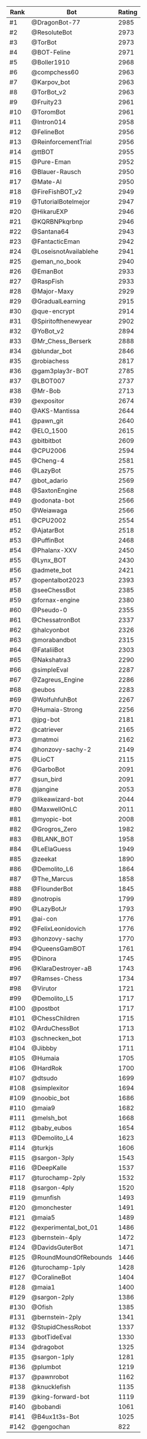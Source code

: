Rank|Bot|Rating
---|---|---
#1|@DragonBot-77|2985
#2|@ResoluteBot|2973
#3|@TorBot|2973
#4|@BOT-Feline|2971
#5|@Boller1910|2968
#6|@compchess60|2963
#7|@Karpov_bot|2963
#8|@TorBot_v2|2963
#9|@Fruity23|2961
#10|@ToromBot|2961
#11|@Intron014|2958
#12|@FelineBot|2956
#13|@ReinforcementTrial|2956
#14|@ttBOT|2955
#15|@Pure-Eman|2952
#16|@Blauer-Rausch|2950
#17|@Mate-AI|2950
#18|@FireFishBOT_v2|2949
#19|@TutorialBotelmejor|2947
#20|@HikaruEXP|2946
#21|@KQRBNPkqrbnp|2946
#22|@Santana64|2943
#23|@FantacticEman|2942
#24|@LoseisnotAvailablehe|2941
#25|@eman_no_book|2940
#26|@EmanBot|2933
#27|@RaspFish|2933
#28|@Major-Maxy|2929
#29|@GradualLearning|2915
#30|@que-encrypt|2914
#31|@Spiritofthenewyear|2902
#32|@YoBot_v2|2894
#33|@Mr_Chess_Berserk|2888
#34|@blundar_bot|2846
#35|@robiachess|2817
#36|@gam3play3r-BOT|2785
#37|@LBOT007|2737
#38|@Mr-Bob|2713
#39|@expositor|2674
#40|@AKS-Mantissa|2644
#41|@pawn_git|2640
#42|@ELO_1500|2615
#43|@bitbitbot|2609
#44|@CPU2006|2594
#45|@Cheng-4|2581
#46|@LazyBot|2575
#47|@bot_adario|2569
#48|@SaxtonEngine|2568
#49|@odonata-bot|2566
#50|@Weiawaga|2566
#51|@CPU2002|2554
#52|@AjatarBot|2518
#53|@PuffinBot|2468
#54|@Phalanx-XXV|2450
#55|@Lynx_BOT|2430
#56|@admete_bot|2421
#57|@opentalbot2023|2393
#58|@seeChessBot|2385
#59|@fornax-engine|2380
#60|@Pseudo-0|2355
#61|@ChessatronBot|2337
#62|@halcyonbot|2326
#63|@morabandbot|2315
#64|@FataliiBot|2303
#65|@Nakshatra3|2290
#66|@simpleEval|2287
#67|@Zagreus_Engine|2286
#68|@eubos|2283
#69|@WolfuhfuhBot|2267
#70|@Humaia-Strong|2256
#71|@jpg-bot|2181
#72|@catriever|2165
#73|@matmoi|2162
#74|@honzovy-sachy-2|2149
#75|@LioCT|2115
#76|@GarboBot|2091
#77|@sun_bird|2091
#78|@jangine|2053
#79|@likeawizard-bot|2044
#80|@MaxwellOnLC|2011
#81|@myopic-bot|2008
#82|@Grogros_Zero|1982
#83|@BLANK_BOT|1958
#84|@LeElaGuess|1949
#85|@zeekat|1890
#86|@Demolito_L6|1864
#87|@The_Marcus|1858
#88|@FlounderBot|1845
#89|@notropis|1799
#90|@LazyBotJr|1793
#91|@ai-con|1776
#92|@FelixLeonidovich|1776
#93|@honzovy-sachy|1770
#94|@QueensGamBOT|1761
#95|@Dinora|1745
#96|@KlaraDestroyer-aB|1743
#97|@Ramses-Chess|1734
#98|@Virutor|1721
#99|@Demolito_L5|1717
#100|@postbot|1717
#101|@ChessChildren|1715
#102|@ArduChessBot|1713
#103|@schnecken_bot|1713
#104|@Jibbby|1711
#105|@Humaia|1705
#106|@HardRok|1700
#107|@dtsudo|1699
#108|@simplexitor|1694
#109|@noobic_bot|1686
#110|@maia9|1682
#111|@melsh_bot|1668
#112|@baby_eubos|1654
#113|@Demolito_L4|1623
#114|@turkjs|1606
#115|@sargon-3ply|1543
#116|@DeepKalle|1537
#117|@turochamp-2ply|1532
#118|@sargon-4ply|1520
#119|@munfish|1493
#120|@monchester|1491
#121|@maia5|1489
#122|@experimental_bot_01|1486
#123|@bernstein-4ply|1472
#124|@DavidsGuterBot|1471
#125|@RoundMoundOfRebounds|1446
#126|@turochamp-1ply|1428
#127|@CoralineBot|1404
#128|@maia1|1400
#129|@sargon-2ply|1386
#130|@Ofish|1385
#131|@bernstein-2ply|1341
#132|@StupidChessRobot|1337
#133|@botTideEval|1330
#134|@dragobot|1325
#135|@sargon-1ply|1281
#136|@plumbot|1219
#137|@pawnrobot|1162
#138|@knucklefish|1135
#139|@king-forward-bot|1119
#140|@bobandi|1061
#141|@B4ux1t3s-Bot|1025
#142|@gengochan|822
